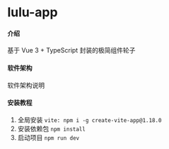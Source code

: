 # lulu-app

#### 介绍
基于 Vue 3 + TypeScript 封装的极简组件轮子

#### 软件架构
软件架构说明


#### 安装教程

1.  全局安装 
    `vite: npm i -g create-vite-app@1.18.0`
2.  安装依赖包 
    `npm install`
3.  启动项目 
    `npm run dev`


